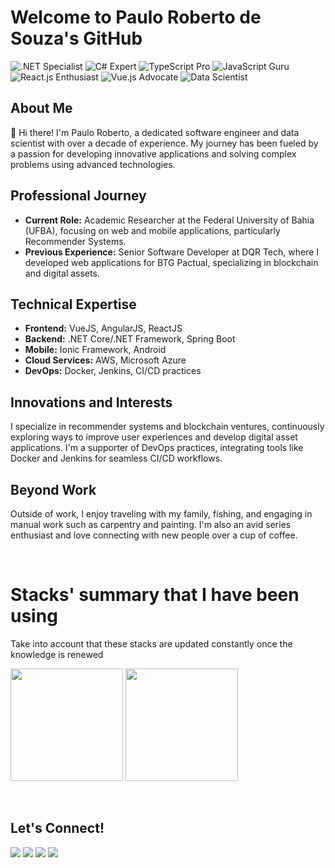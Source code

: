 # Welcome to Paulo Roberto de Souza's GitHub


![.NET Specialist](https://img.shields.io/badge/.NET%20Specialist-5C2D91?style=for-the-badge&logo=.net)
![C# Expert](https://img.shields.io/badge/C%23%20Expert-239120?style=for-the-badge&logo=c-sharp)
![TypeScript Pro](https://img.shields.io/badge/TypeScript%20Pro-007ACC?style=for-the-badge&logo=typescript)
![JavaScript Guru](https://img.shields.io/badge/JavaScript%20Guru-F7DF1E?style=for-the-badge&logo=javascript)
![React.js Enthusiast](https://img.shields.io/badge/React.js%20Enthusiast-61DAFB?style=for-the-badge&logo=react)
![Vue.js Advocate](https://img.shields.io/badge/Vue.js%20Advocate-4FC08D?style=for-the-badge&logo=vue-dot-js)
![Data Scientist](https://img.shields.io/badge/Data%20Scientist-FF6F00?style=for-the-badge&logo=data:image/svg+xml;base64,PHN2ZyB3aWR0aD0iMjQwIiBoZWlnaHQ9IjI0MCIgdmlld0JveD0iMCAwIDI0MCAyNDAiIHhtbG5zPSJodHRwOi8vd3d3LnczLm9yZy8yMDAwL3N2ZyI+PHBhdGggZD0iTTEyMCAyMEM3MS4yNjUgMjAgMzAgNjEuMjY1IDMwIDExMFYxMjAuMDA0QzMwIDE3MC4wMjkgNzAuOTcwIDIyMCAxMjAgMjIwQzE2OS4wMiAyMjAgMjEwIDE3MC4wMzMgMjEwIDEyMC4wMDRWMTFDMjEwIDYxLjI2NSA3MC4yNjUgMjAgMTIwIDIwWiIgZmlsbD0iI2ZmMDAwMCIvPjwvc3ZnPg==)

## About Me

👋 Hi there! I'm Paulo Roberto, a dedicated software engineer and data scientist with over a decade of experience. My journey has been fueled by a passion for developing innovative applications and solving complex problems using advanced technologies.

## Professional Journey

- **Current Role:** Academic Researcher at the Federal University of Bahia (UFBA), focusing on web and mobile applications, particularly Recommender Systems.
- **Previous Experience:** Senior Software Developer at DQR Tech, where I developed web applications for BTG Pactual, specializing in blockchain and digital assets.

## Technical Expertise

- **Frontend:** VueJS, AngularJS, ReactJS
- **Backend:** .NET Core/.NET Framework, Spring Boot
- **Mobile:** Ionic Framework, Android
- **Cloud Services:** AWS, Microsoft Azure
- **DevOps:** Docker, Jenkins, CI/CD practices

## Innovations and Interests

I specialize in recommender systems and blockchain ventures, continuously exploring ways to improve user experiences and develop digital asset applications. I'm a supporter of DevOps practices, integrating tools like Docker and Jenkins for seamless CI/CD workflows.

## Beyond Work

Outside of work, I enjoy traveling with my family, fishing, and engaging in manual work such as carpentry and painting. I'm also an avid series enthusiast and love connecting with new people over a cup of coffee.

&nbsp;

# Stacks' summary that I have been using
Take into account that these stacks are updated constantly once the knowledge is renewed
<div>
<a href="https://github.com/pauloprsdesouza"></a>
<img height="180em" src="https://github-readme-stats.vercel.app/api/top-langs/?username=pauloprsdesouza&layout=compact&langs_count=7&theme=dark"/>
<img height="180em" src="https://github-readme-stats.vercel.app/api?username=pauloprsdesouza&show_icons=true&theme=dark&include_all_commits=true&count_private=true"/>
</div>
  
&nbsp;

## Let's Connect!

<div>
<a href="https://www.youtube.com/channel/UCveum9Au4i8sE30a_jNHhIg" target="_blank"><img src="https://img.shields.io/badge/YouTube-FF0000?style=for-the-badge&logo=youtube&logoColor=white" target="_blank"></a>
<a href="https://instagram.com/pauloprsdesouza" target="_blank"><img src="https://img.shields.io/badge/-Instagram-%23E4405F?style=for-the-badge&logo=instagram&logoColor=white" target="_blank"></a>
<a href = "mailto:contato@paulo.prsdesouza@gmail.com"><img src="https://img.shields.io/badge/Gmail-D14836?style=for-the-badge&logo=gmail&logoColor=white" target="_blank"></a>
<a href="https://www.linkedin.com/in/pauloprsdesouza" target="_blank"><img src="https://img.shields.io/badge/-LinkedIn-%230077B5?style=for-the-badge&logo=linkedin&logoColor=white" target="_blank"></a>   
</div>
